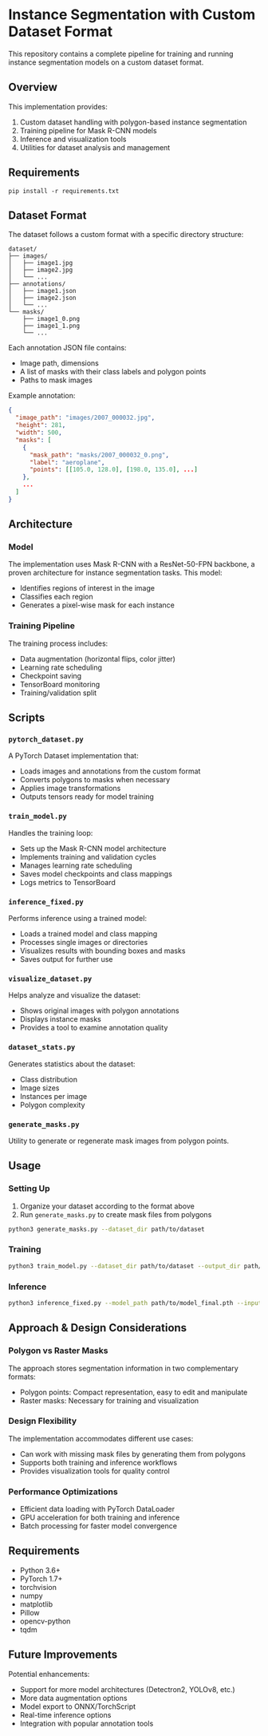 # Instance Segmentation with Custom Dataset Format

This repository contains a complete pipeline for training and running instance segmentation models on a custom dataset format.

## Overview

This implementation provides:
1. Custom dataset handling with polygon-based instance segmentation
2. Training pipeline for Mask R-CNN models
3. Inference and visualization tools
4. Utilities for dataset analysis and management

## Requirements

```
pip install -r requirements.txt
```

## Dataset Format

The dataset follows a custom format with a specific directory structure:
```
dataset/
├── images/
│   ├── image1.jpg
│   ├── image2.jpg
│   └── ...
├── annotations/
│   ├── image1.json
│   ├── image2.json
│   └── ...
└── masks/
    ├── image1_0.png
    ├── image1_1.png
    └── ...
```

Each annotation JSON file contains:
- Image path, dimensions
- A list of masks with their class labels and polygon points
- Paths to mask images

Example annotation:
```json
{
  "image_path": "images/2007_000032.jpg",
  "height": 281,
  "width": 500,
  "masks": [
    {
      "mask_path": "masks/2007_000032_0.png",
      "label": "aeroplane",
      "points": [[105.0, 128.0], [198.0, 135.0], ...]
    },
    ...
  ]
}
```

## Architecture

### Model

The implementation uses Mask R-CNN with a ResNet-50-FPN backbone, a proven architecture for instance segmentation tasks. This model:
- Identifies regions of interest in the image
- Classifies each region
- Generates a pixel-wise mask for each instance

### Training Pipeline

The training process includes:
- Data augmentation (horizontal flips, color jitter)
- Learning rate scheduling
- Checkpoint saving
- TensorBoard monitoring
- Training/validation split

## Scripts

### `pytorch_dataset.py`

A PyTorch Dataset implementation that:
- Loads images and annotations from the custom format
- Converts polygons to masks when necessary
- Applies image transformations
- Outputs tensors ready for model training

### `train_model.py`

Handles the training loop:
- Sets up the Mask R-CNN model architecture
- Implements training and validation cycles
- Manages learning rate scheduling
- Saves model checkpoints and class mappings
- Logs metrics to TensorBoard

### `inference_fixed.py`

Performs inference using a trained model:
- Loads a trained model and class mapping
- Processes single images or directories
- Visualizes results with bounding boxes and masks
- Saves output for further use

### `visualize_dataset.py`

Helps analyze and visualize the dataset:
- Shows original images with polygon annotations
- Displays instance masks
- Provides a tool to examine annotation quality

### `dataset_stats.py`

Generates statistics about the dataset:
- Class distribution
- Image sizes
- Instances per image
- Polygon complexity

### `generate_masks.py`

Utility to generate or regenerate mask images from polygon points.

## Usage

### Setting Up

1. Organize your dataset according to the format above
2. Run `generate_masks.py` to create mask files from polygons

```bash
python3 generate_masks.py --dataset_dir path/to/dataset
```

### Training

```bash
python3 train_model.py --dataset_dir path/to/dataset --output_dir path/to/save/model --batch_size 2 --epochs 10 --pretrained
```

### Inference

```bash
python3 inference_fixed.py --model_path path/to/model_final.pth --input path/to/image.jpg --output path/to/results
```

## Approach & Design Considerations

### Polygon vs Raster Masks
The approach stores segmentation information in two complementary formats:
- Polygon points: Compact representation, easy to edit and manipulate
- Raster masks: Necessary for training and visualization

### Design Flexibility
The implementation accommodates different use cases:
- Can work with missing mask files by generating them from polygons
- Supports both training and inference workflows
- Provides visualization tools for quality control

### Performance Optimizations
- Efficient data loading with PyTorch DataLoader
- GPU acceleration for both training and inference
- Batch processing for faster model convergence

## Requirements

- Python 3.6+
- PyTorch 1.7+
- torchvision
- numpy
- matplotlib
- Pillow
- opencv-python
- tqdm

## Future Improvements

Potential enhancements:
- Support for more model architectures (Detectron2, YOLOv8, etc.)
- More data augmentation options
- Model export to ONNX/TorchScript
- Real-time inference options
- Integration with popular annotation tools
